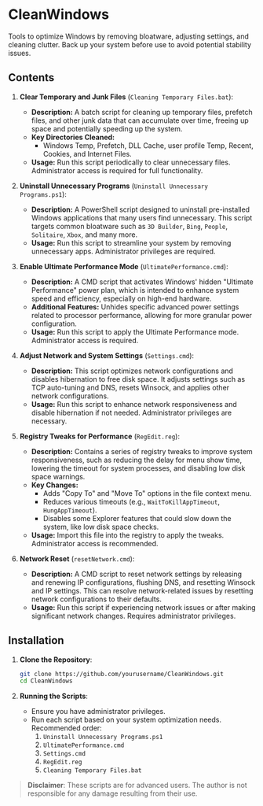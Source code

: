 # CleanWindows

Tools to optimize Windows by removing bloatware, adjusting settings, and cleaning clutter. Back up your system before use to avoid potential stability issues.

## Contents

1. **Clear Temporary and Junk Files** (`Cleaning Temporary Files.bat`):
   - **Description:** A batch script for cleaning up temporary files, prefetch files, and other junk data that can accumulate over time, freeing up space and potentially speeding up the system.
   - **Key Directories Cleaned:**
     - Windows Temp, Prefetch, DLL Cache, user profile Temp, Recent, Cookies, and Internet Files.
   - **Usage:** Run this script periodically to clear unnecessary files. Administrator access is required for full functionality.

2. **Uninstall Unnecessary Programs** (`Uninstall Unnecessary Programs.ps1`):
   - **Description:** A PowerShell script designed to uninstall pre-installed Windows applications that many users find unnecessary. This script targets common bloatware such as `3D Builder`, `Bing`, `People`, `Solitaire`, `Xbox`, and many more.
   - **Usage:** Run this script to streamline your system by removing unnecessary apps. Administrator privileges are required.

3. **Enable Ultimate Performance Mode** (`UltimatePerformance.cmd`):
   - **Description:** A CMD script that activates Windows' hidden "Ultimate Performance" power plan, which is intended to enhance system speed and efficiency, especially on high-end hardware.
   - **Additional Features:** Unhides specific advanced power settings related to processor performance, allowing for more granular power configuration.
   - **Usage:** Run this script to apply the Ultimate Performance mode. Administrator access is required.

4. **Adjust Network and System Settings** (`Settings.cmd`):
   - **Description:** This script optimizes network configurations and disables hibernation to free disk space. It adjusts settings such as TCP auto-tuning and DNS, resets Winsock, and applies other network configurations.
   - **Usage:** Run this script to enhance network responsiveness and disable hibernation if not needed. Administrator privileges are necessary.

5. **Registry Tweaks for Performance** (`RegEdit.reg`):
   - **Description:** Contains a series of registry tweaks to improve system responsiveness, such as reducing the delay for menu show time, lowering the timeout for system processes, and disabling low disk space warnings.
   - **Key Changes:**
     - Adds "Copy To" and "Move To" options in the file context menu.
     - Reduces various timeouts (e.g., `WaitToKillAppTimeout`, `HungAppTimeout`).
     - Disables some Explorer features that could slow down the system, like low disk space checks.
   - **Usage:** Import this file into the registry to apply the tweaks. Administrator access is recommended.

6. **Network Reset** (`resetNetwork.cmd`):
   - **Description:** A CMD script to reset network settings by releasing and renewing IP configurations, flushing DNS, and resetting Winsock and IP settings. This can resolve network-related issues by resetting network configurations to their defaults.
   - **Usage:** Run this script if experiencing network issues or after making significant network changes. Requires administrator privileges.

## Installation

1. **Clone the Repository**:
   ```bash
   git clone https://github.com/yourusername/CleanWindows.git
   cd CleanWindows
   ```

2. **Running the Scripts**:
   - Ensure you have administrator privileges.
   - Run each script based on your system optimization needs. Recommended order:
     1. `Uninstall Unnecessary Programs.ps1`
     2. `UltimatePerformance.cmd`
     3. `Settings.cmd`
     4. `RegEdit.reg`
     5. `Cleaning Temporary Files.bat`

> **Disclaimer**: These scripts are for advanced users. The author is not responsible for any damage resulting from their use.

